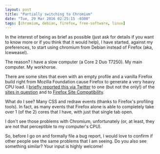```yaml
---
layout: post
title: "Partially switching to Chromium"
date: "Tue, 29 Mar 2016 02:25:15 -0300"
tags: [chromium, debian, firefox, free-software, linux]
---
```


In the interest of being as brief as possible (just ask for details if you
want to know more or if you think that it would help), I have started,
against my preferences, to start using chromium from Debian instead of
Firefox (aka, Iceweasel).

The reason? I have a slow computer (a Core 2 Duo T7250). My main computer.
My workhorse.

There are some sites that even with an empty profile and a vanilla Firefox
build right from Mozilla Foundation cause Firefox to generate a very heavy
CPU load.  I [briefly reported this via Twitter][1] to one (but not the
only!) of the [sites in question][2] and to [Firefox Site Compatibility][3].

[1]: https://twitter.com/rtdbrito/status/703098330629296128
[2]: https://web.telegram.org/
[3]: https://www.fxsitecompat.com/

What do I see? Many CSS and redraw events (thanks to Firefox's profiling
tools). In fact, as many events that Firefox alone is able to completely
take over 1 (of the 2) cores that I have, with just that single tab open.

I don't see those problems with Chromium, unfortunately (or, at least, they
are not that perceptible to my computer's CPU).

So, before I go on and formally file a bug report, I would love to confirm
if other people see the same problems that I am seeing. Do you also see
something similar? Your input is highly welcome!
